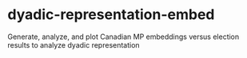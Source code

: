 # dyadic-representation-embed
Generate, analyze, and plot Canadian MP embeddings versus election results to analyze dyadic representation
